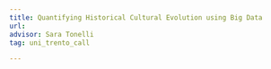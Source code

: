 ```yaml
---
title: Quantifying Historical Cultural Evolution using Big Data
url:
advisor: Sara Tonelli 
tag: uni_trento_call

---
```

